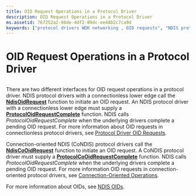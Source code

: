 ```yaml
---
title: OID Request Operations in a Protocol Driver
description: OID Request Operations in a Protocol Driver
ms.assetid: 767252a2-98de-4df2-89dc-ee48b2c7ca9d
keywords: ["protocol drivers WDK networking , OID requests", "NDIS protocol drivers WDK , OID requests", "OID requests WDK networking", "OIDs WDK networking , protocol drivers"]
---
```


# OID Request Operations in a Protocol Driver


## <a href="" id="ddk-oid-request-operations-in-a-protocol-driver-ng"></a>


There are two different interfaces for OID request operations in a protocol driver. NDIS protocol drivers with a connectionless lower edge call the [**NdisOidRequest**](https://msdn.microsoft.com/library/windows/hardware/ff563710) function to initiate an OID request. An NDIS protocol driver with a connectionless lower edge must supply a [**ProtocolOidRequestComplete**](https://msdn.microsoft.com/library/windows/hardware/ff570264) function. NDIS calls *ProtocolOidRequestComplete* when the underlying drivers complete a pending OID request. For more information about OID requests in connectionless protocol drivers, see [Protocol Driver OID Requests](protocol-driver-oid-requests.md).

Connection-oriented NDIS (CoNDIS) protocol drivers call the [**NdisCoOidRequest**](https://msdn.microsoft.com/library/windows/hardware/ff561711) function to initiate an OID request. A CoNDIS protocol driver must supply a [**ProtocolCoOidRequestComplete**](https://msdn.microsoft.com/library/windows/hardware/ff570255) function. NDIS calls *ProtocolOidRequestComplete* when the underlying drivers complete a pending OID request. For more information OID requests in connection-oriented protocol drivers, see [Connection-Oriented Operations](connection-oriented-operations.md).

For more information about OIDs, see [NDIS OIDs](https://msdn.microsoft.com/library/windows/hardware/ff566707).

 

 





